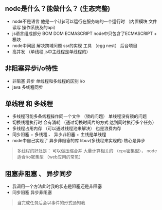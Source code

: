 ## node是什么？能做什么？ (生态完整)
- node不是语言 他是一个让js可以运行在服务端的一个运行时 （内置模块 文件读写 操作系统及的api）
- js语言组成部分 BOM DOM  ECMASCRIPT  node中只包含了ECMASCRIPT + 模块
- node中间层 解决跨域问题  ssr的实现  工具  （egg nest） 后台项目
- 高并发 （单线程 js中主线程是单线程的）

## 非阻塞异步i/o特性
- 非阻塞  异步  单线程和多线程的区别  i/o
- java 多线程同步
  

## 单线程 和 多线程
- 多线程可能多条线程操作同一个文件 （锁的问题）  单线程没有锁的问题
- 切换线程执行时 会有消耗  （通过切换时间片的方式 达到同时执行多个任务）
- 多线程占用内存 （可以通过线程池来解决） 也是浪费内存
- 同步阻塞 + 多线程 、 异步非阻塞 + 主线是单线程
- node中自己实现了 异步非阻塞的库 libuv(多线程来实现的) 核心是异步
  
> 多线程的好处是： 可以做压缩合并 大量计算相关的 （cpu密集型）， node适合i/o密集型 （web应用的常见）

## 阻塞非阻塞 、 异步同步
- 我调用一个方法此时我的状态是阻塞还是非阻塞
- 同步阻塞  异步非阻塞

> 当完成任务后会以事件的形式通知我

